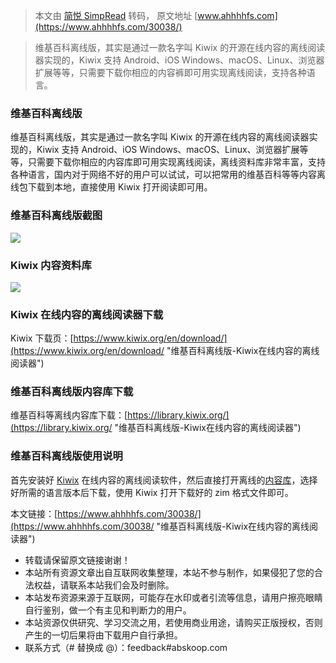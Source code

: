 > 本文由 [简悦 SimpRead](http://ksria.com/simpread/) 转码， 原文地址 [www.ahhhhfs.com](https://www.ahhhhfs.com/30038/)

> 维基百科离线版，其实是通过一款名字叫 Kiwix 的开源在线内容的离线阅读器实现的，Kiwix 支持 Android、iOS Windows、macOS、Linux、浏览器扩展等等，只需要下载你相应的内容裤即可用实现离线阅读，支持各种语言。

### 维基百科离线版

维基百科离线版，其实是通过一款名字叫 Kiwix 的开源在线内容的离线阅读器实现的，Kiwix 支持 Android、iOS Windows、macOS、Linux、浏览器扩展等等，只需要下载你相应的内容库即可用实现离线阅读，离线资料库非常丰富，支持各种语言，国内对于网络不好的用户可以试试，可以把常用的维基百科等等内容离线包下载到本地，直接使用 Kiwix 打开阅读即可用。

### 维基百科离线版截图

[![](https://kiwi4814-1256211473.cos.ap-nanjing.myqcloud.com//img202209290926246.webp)](https://www.ahhhhfs.com/wp-content/uploads/2022/09/1664362500-456bd84ba7c3b34.webp)

### Kiwix 内容资料库

[![](https://kiwi4814-1256211473.cos.ap-nanjing.myqcloud.com//img202209290926277.webp)](https://www.ahhhhfs.com/wp-content/uploads/2022/09/1664362495-8e3fe414e952286.webp)

### Kiwix 在线内容的离线阅读器下载

Kiwix 下载页：[https://www.kiwix.org/en/download/](https://www.kiwix.org/en/download/ "维基百科离线版-Kiwix在线内容的离线阅读器")

### 维基百科离线版内容库下载

维基百科等离线内容库下载：[https://library.kiwix.org/](https://library.kiwix.org/ "维基百科离线版-Kiwix在线内容的离线阅读器")

### 维基百科离线版使用说明

首先安装好 [Kiwix](https://www.kiwix.org/en/download/) 在线内容的离线阅读软件，然后直接打开离线的[内容库](https://library.kiwix.org/)，选择好所需的语言版本后下载，使用 Kiwix 打开下载好的 zim 格式文件即可。

本文链接：[https://www.ahhhhfs.com/30038/](https://www.ahhhhfs.com/30038/ "维基百科离线版-Kiwix在线内容的离线阅读器")

*   转载请保留原文链接谢谢！
*   本站所有资源文章出自互联网收集整理，本站不参与制作，如果侵犯了您的合法权益，请联系本站我们会及时删除。
*   本站发布资源来源于互联网，可能存在水印或者引流等信息，请用户擦亮眼睛自行鉴别，做一个有主见和判断力的用户。
*   本站资源仅供研究、学习交流之用，若使用商业用途，请购买正版授权，否则产生的一切后果将由下载用户自行承担。
*   联系方式（# 替换成 @）：feedback#abskoop.com